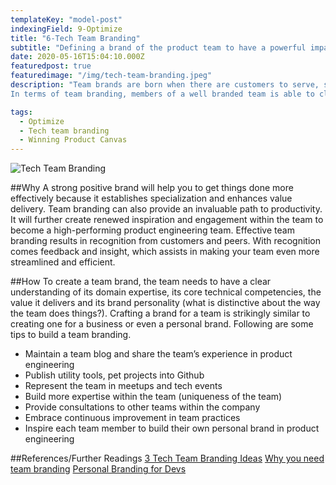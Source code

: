 ```yaml
---
templateKey: "model-post"
indexingField: 9-Optimize
title: "6-Tech Team Branding"
subtitle: "Defining a brand of the product team to have a powerful impact on team's alignment, effectiveness and engagement with each other and the rest of the organization."
date: 2020-05-16T15:04:10.000Z
featuredpost: true
featuredimage: "/img/tech-team-branding.jpeg"
description: "Team brands are born when there are customers to serve, skills to be practiced and value to be created, and your team becomes known for something. Technical team brand is the sum total of other’s’ experiences when interacting with them. This means that it is not only what the technical team actually does or delivers, it is also the manner in which they do it. In simple words, When people in the company think about the team, what thoughts come into their minds? The common impressions they have as a population represent the brand the team have created.
In terms of team branding, members of a well branded team is able to clearly communicate what values they create in the product development process."

tags:
  - Optimize
  - Tech team branding
  - Winning Product Canvas
---
```


![Tech Team Branding](/img/tech-team-branding.jpeg)

##Why
A strong positive brand will help you to get things done more effectively because it establishes specialization and enhances value delivery. Team branding can also provide an invaluable path to productivity. It will further create renewed inspiration and engagement within the team to become a high-performing product engineering team. Effective team branding results in recognition from customers and peers. With recognition comes feedback and insight, which assists in making your team even more streamlined and efficient.

##How
To create a team brand, the team needs to have a clear understanding of its domain expertise, its core technical competencies, the value it delivers and its brand personality (what is distinctive about the way the team does things?).
Crafting a brand for a team is strikingly similar to creating one for a business or even a personal brand. Following are some tips to build a team branding.
- Maintain a team blog and share the team’s experience in product engineering
- Publish utility tools, pet projects into Github
- Represent the team in meetups and tech events
- Build more expertise within the team (uniqueness of the team)
- Provide consultations to other teams within the company
- Embrace continuous improvement in team practices
- Inspire each team member to build their own personal brand in product engineering


##References/Further Readings
[3 Tech Team Branding Ideas](https://www.stackoverflowbusiness.com/blog/3-employer-branding-ideas-that-highlight-your-technical-team)
[Why you need team branding](https://www.inc.com/karen-tiber-leland/your-team-brand-can-be-just-as-powerful-as-your-business-brand-heres-why.html)
[Personal Branding for Devs](https://dzone.com/articles/how-to-build-a-personal-brand-and-reputation-as-a)
